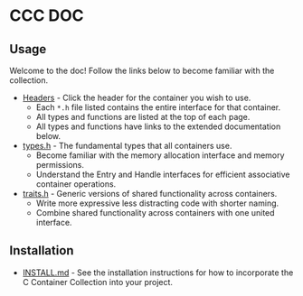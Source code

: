 # CCC DOC

## Usage

Welcome to the doc! Follow the links below to become familiar with the collection.

- [Headers](https://agl-alexglopez.github.io/ccc/files.html) - Click the header for the container you wish to use.
    - Each `*.h` file listed contains the entire interface for that container.
    - All types and functions are listed at the top of each page.
    - All types and functions have links to the extended documentation below.
- [types.h](https://agl-alexglopez.github.io/ccc/types_8h.html) - The fundamental types that all containers use.
    - Become familiar with the memory allocation interface and memory permissions.
    - Understand the Entry and Handle interfaces for efficient associative container operations.
- [traits.h](https://agl-alexglopez.github.io/ccc/traits_8h.html) - Generic versions of shared functionality across containers.
    - Write more expressive less distracting code with shorter naming.
    - Combine shared functionality across containers with one united interface.

## Installation

- [INSTALL.md](INSTALL.md) - See the installation instructions for how to incorporate the C Container Collection into your project.

